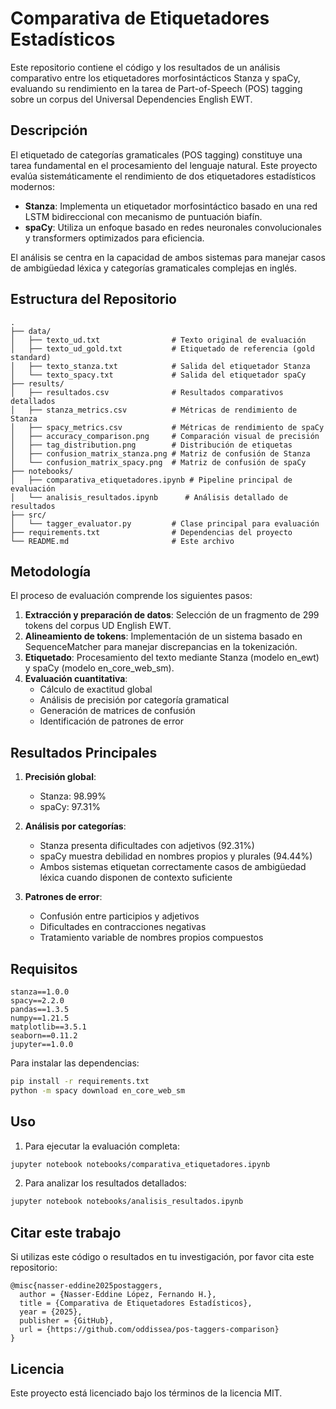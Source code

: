 # Comparativa de Etiquetadores Estadísticos

Este repositorio contiene el código y los resultados de un análisis comparativo entre los etiquetadores morfosintácticos Stanza y spaCy, evaluando su rendimiento en la tarea de Part-of-Speech (POS) tagging sobre un corpus del Universal Dependencies English EWT.

## Descripción

El etiquetado de categorías gramaticales (POS tagging) constituye una tarea fundamental en el procesamiento del lenguaje natural. Este proyecto evalúa sistemáticamente el rendimiento de dos etiquetadores estadísticos modernos:

- **Stanza**: Implementa un etiquetador morfosintáctico basado en una red LSTM bidireccional con mecanismo de puntuación biafín.
- **spaCy**: Utiliza un enfoque basado en redes neuronales convolucionales y transformers optimizados para eficiencia.

El análisis se centra en la capacidad de ambos sistemas para manejar casos de ambigüedad léxica y categorías gramaticales complejas en inglés.

## Estructura del Repositorio

```
.
├── data/
│   ├── texto_ud.txt                # Texto original de evaluación
│   ├── texto_ud_gold.txt           # Etiquetado de referencia (gold standard)
│   ├── texto_stanza.txt            # Salida del etiquetador Stanza
│   └── texto_spacy.txt             # Salida del etiquetador spaCy
├── results/
│   ├── resultados.csv              # Resultados comparativos detallados
│   ├── stanza_metrics.csv          # Métricas de rendimiento de Stanza
│   ├── spacy_metrics.csv           # Métricas de rendimiento de spaCy
│   ├── accuracy_comparison.png     # Comparación visual de precisión
│   ├── tag_distribution.png        # Distribución de etiquetas
│   ├── confusion_matrix_stanza.png # Matriz de confusión de Stanza
│   └── confusion_matrix_spacy.png  # Matriz de confusión de spaCy
├── notebooks/
│   ├── comparativa_etiquetadores.ipynb # Pipeline principal de evaluación
│   └── analisis_resultados.ipynb      # Análisis detallado de resultados
├── src/
│   └── tagger_evaluator.py         # Clase principal para evaluación
├── requirements.txt                # Dependencias del proyecto
└── README.md                       # Este archivo
```

## Metodología

El proceso de evaluación comprende los siguientes pasos:

1. **Extracción y preparación de datos**: Selección de un fragmento de 299 tokens del corpus UD English EWT.
2. **Alineamiento de tokens**: Implementación de un sistema basado en SequenceMatcher para manejar discrepancias en la tokenización.
3. **Etiquetado**: Procesamiento del texto mediante Stanza (modelo en_ewt) y spaCy (modelo en_core_web_sm).
4. **Evaluación cuantitativa**:
   - Cálculo de exactitud global
   - Análisis de precisión por categoría gramatical
   - Generación de matrices de confusión
   - Identificación de patrones de error

## Resultados Principales

1. **Precisión global**:
   - Stanza: 98.99%
   - spaCy: 97.31%

2. **Análisis por categorías**:
   - Stanza presenta dificultades con adjetivos (92.31%)
   - spaCy muestra debilidad en nombres propios y plurales (94.44%)
   - Ambos sistemas etiquetan correctamente casos de ambigüedad léxica cuando disponen de contexto suficiente

3. **Patrones de error**:
   - Confusión entre participios y adjetivos
   - Dificultades en contracciones negativas
   - Tratamiento variable de nombres propios compuestos

## Requisitos

```
stanza==1.0.0
spacy==2.2.0
pandas==1.3.5
numpy==1.21.5
matplotlib==3.5.1
seaborn==0.11.2
jupyter==1.0.0
```

Para instalar las dependencias:

```bash
pip install -r requirements.txt
python -m spacy download en_core_web_sm
```

## Uso

1. Para ejecutar la evaluación completa:

```bash
jupyter notebook notebooks/comparativa_etiquetadores.ipynb
```

2. Para analizar los resultados detallados:

```bash
jupyter notebook notebooks/analisis_resultados.ipynb
```

## Citar este trabajo

Si utilizas este código o resultados en tu investigación, por favor cita este repositorio:

```
@misc{nasser-eddine2025postaggers,
  author = {Nasser-Eddine López, Fernando H.},
  title = {Comparativa de Etiquetadores Estadísticos},
  year = {2025},
  publisher = {GitHub},
  url = {https://github.com/oddissea/pos-taggers-comparison}
}
```

## Licencia

Este proyecto está licenciado bajo los términos de la licencia MIT.
